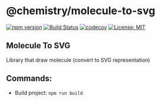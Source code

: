 # @chemistry/molecule-to-svg

[![npm version](https://badge.fury.io/js/%40chemistry%2Fmolecule-to-svg.svg)](https://badge.fury.io/js/%40chemistry%2molecule-to-svg)
[![Build Status](https://travis-ci.com/chemistry/chem-js-lib.svg?branch=master)](https://travis-ci.org/chemistry/chem-js-lib)
[![codecov](https://codecov.io/gh/chemistry/chem-js-lib/branch/master/graph/badge.svg)](https://codecov.io/gh/chemistry/chem-js-lib)
[![License: MIT](https://img.shields.io/badge/License-MIT-yellow.svg)](https://opensource.org/licenses/MIT)

## Molecule To SVG
Library that draw molecule (convert to SVG representation)


## Commands:
  * Build project: `npm run build`
